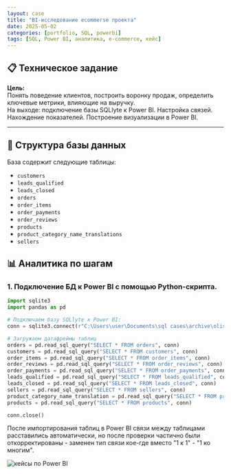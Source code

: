 ```yaml
---
layout: case
title: "BI-исследование ecommerse проекта"
date: 2025-05-02
categories: [portfolio, SQL, powerbi]
tags: [SQL, Power BI, аналитика, e-commerce, кейс]
---
```


## 📋 Техническое задание

**Цель:**  
Понять поведение клиентов, построить воронку продаж, определить ключевые метрики, влияющие на выручку.  
На выходе: подключение базы SQLlyte к Power BI. Настройка связей. Нахождение показателей. Построение визуализации в Power BI.

---

## 🧩 Структура базы данных

База содержит следующие таблицы:

- `customers`
- `leads_qualified`
- `leads_closed`
- `orders`
- `order_items`
- `order_payments`
- `order_reviews`
- `products`
- `product_category_name_translations`
- `sellers`

## 📊 Аналитика по шагам

### 1. Подключение БД к Power BI с помощью Python-скрипта.

```python
import sqlite3
import pandas as pd

# Подключаем базу SQLlyte к Power BI:
conn = sqlite3.connect(r"C:\Users\user\Documents\sql cases\archive\olist.sqlite")

# Загружаем датафреймы таблиц
orders = pd.read_sql_query("SELECT * FROM orders", conn)
customers = pd.read_sql_query("SELECT * FROM customers", conn)
order_items = pd.read_sql_query("SELECT * FROM order_items", conn)
order_reviews = pd.read_sql_query("SELECT * FROM order_reviews", conn)
order_payments = pd.read_sql_query("SELECT * FROM order_payments", conn)
leads_qualified = pd.read_sql_query("SELECT * FROM leads_qualified", conn)
leads_closed = pd.read_sql_query("SELECT * FROM leads_closed", conn)
sellers = pd.read_sql_query("SELECT * FROM sellers", conn)
product_category_name_translation = pd.read_sql_query("SELECT * FROM product_category_name_translation", conn)
products = pd.read_sql_query("SELECT * FROM products", conn)

conn.close()
```

После импортирования таблиц в Power BI связи между таблицами расставились автоматически, но после проверки частично были откорректированы - заменен тип связи кое-где вместо "1 к 1" - "1 ко многим".

   <div class="case-image">
      <img src="{{ site.baseurl }}/assets/images/case7_1.png" alt="кейсы по Power BI" class="img-fluid">
    </div>




